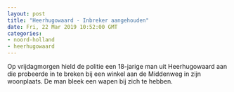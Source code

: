 ```yaml
---
layout: post
title: "Heerhugowaard - Inbreker aangehouden"
date: Fri, 22 Mar 2019 10:52:00 GMT
categories: 
- noord-holland 
- heerhugowaard 
---
```


Op vrijdagmorgen hield de politie een 18-jarige man uit Heerhugowaard aan die probeerde in te breken bij een winkel aan de Middenweg in zijn woonplaats. De man bleek een wapen bij zich te hebben.
